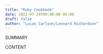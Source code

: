 ```yaml
---
title: "Ruby Cookbook"
date: 2022-07-24T00:00:00-05:00
draft: false
author: "Lucas Carlson/Leonard Richardson"
---
```


SUMMARY

<!--more-->

CONTENT